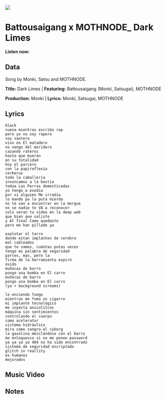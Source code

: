 ![](mandrax2.jpg)

# Battousaigang x MOTHNODE_ Dark Limes

**Listen now:** 

## Data

Song by Monki, Satsu and MOTHNODE.

**Title:** Dark Limes | **Featuring:** Battousaigang (Monki, Satsugai), MOTHNODE

**Production:** Monki | **Lyrics:** Monki, Satsugai, MOTHNODE

## Lyrics

```
black 
suena mientras escribo rap
pero yo no soy rapero
soy santero
vivo en El matadero
no vengo del moridero
cazando rateros
hasta que mueran
en su totalidad
hoy el parcero
con la papiroflexia
cerberus
toda la caballeria
invoncamos a la bestia
todaa Las Perras domesticadas
yo tengo a exodia
por si alguien Me irradia
lo mando pa la puta mierda
no te van a encontrar en la morgue
no se nadie te VA a reconocer
solo veran tu video en la deep web
que bien que saliste
y Al final Como quedaste
pero me han pillado ya

explotar el tarro
donde estan implantes de cerebro 
mal cableados
que te vamos, cuántas putas veces
tengo mi palabra de seguridad
parces, mas, pero la 
firma de la herramienta expiró
oxido 
muñecas de barro
pongo una bomba en El carro
muñecas de barro
pongo una bomba en El carro 
(ya + background screams)

le enciendo fuego 
mientras me fumo un cigarro
mi implante tecnológico 
me inyecta ansiolitcos
máquina sin sentimientos 
controlando el cuerpo 
como acelerator
sistema hidráulico
mira como sangra el cyborg
la gasolina mezclándose con el barro
me enloquesco si no me ponen password
ya ya ya ya 404 no ha sido encontrado
sistema de seguridad encriptado
glitch in reallity
ex humanos 
mejorados

```

## Music Video


## Notes
